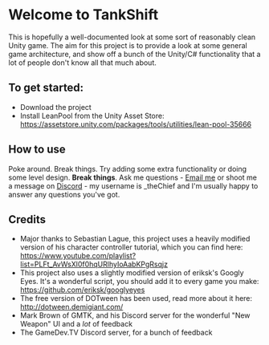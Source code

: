 # Welcome to TankShift
This is hopefully a well-documented look at some sort of reasonably clean Unity game. The aim for this project is to provide a look at some general game architecture, and show off a bunch of the Unity/C# functionality that a lot of people don't know all that much about.

## To get started:
- Download the project
- Install LeanPool from the Unity Asset Store: https://assetstore.unity.com/packages/tools/utilities/lean-pool-35666

## How to use
Poke around. Break things. Try adding some extra functionality or doing some level design. **Break things**. Ask me questions - [Email me](mailto:dom@wayfarer-games.com) or shoot me a message on [Discord](https://discord.com/) - my username is _theChief and I'm usually happy to answer any questions you've got.

## Credits
- Major thanks to Sebastian Lague, this project uses a heavily modified version of his character controller tutorial, which you can find here: https://www.youtube.com/playlist?list=PLFt_AvWsXl0f0hqURlhyIoAabKPgRsqjz
- This project also uses a slightly modified version of eriksk's Googly Eyes. It's a wonderful script, you should add it to every game you make: https://github.com/eriksk/googlyeyes
- The free version of DOTween has been used, read more about it here: http://dotween.demigiant.com/
- Mark Brown of GMTK, and his Discord server for the wonderful "New Weapon" UI and a _lot_ of feedback
- The GameDev.TV Discord server, for a bunch of feedback
